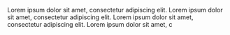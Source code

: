 Lorem ipsum dolor sit amet, consectetur adipiscing elit. Lorem ipsum dolor sit amet, consectetur adipiscing elit. Lorem ipsum dolor sit amet, consectetur adipiscing elit. Lorem ipsum dolor sit amet, c
